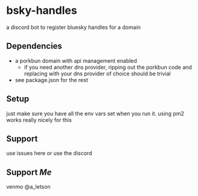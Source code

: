 # bsky-handles

a discord bot to register bluesky handles for a domain

## Dependencies
- a porkbun domain with api management enabled
  - if you need another dns provider, ripping out the porkbun code and replacing with your dns provider of choice should be trivial
- see package.json for the rest

## Setup

just make sure you have all the env vars set when you run it. using pm2 works really nicely for this

## Support

use issues here or use the discord

## Support *Me*

venmo @a_letson
